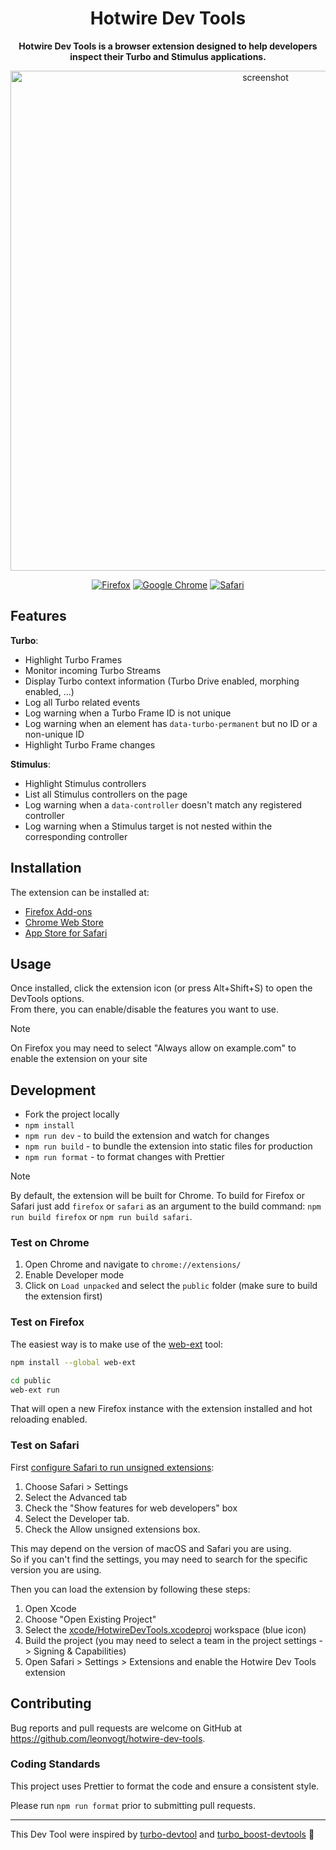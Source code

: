 <div align="center">

# Hotwire Dev Tools

**Hotwire Dev Tools is a browser extension designed to help developers inspect their Turbo and Stimulus applications.**

<img alt="screenshot" src="https://github.com/user-attachments/assets/6bee3a30-3545-48ea-b80f-054d0ef25bf2" width="800px" height="auto">

[![Firefox](https://img.shields.io/badge/Firefox-FF7139?style=for-the-badge&logo=Firefox-Browser&logoColor=white)](https://addons.mozilla.org/en-US/firefox/addon/hotwire-dev-tools/)
[![Google Chrome](https://img.shields.io/badge/Google%20Chrome-4285F4?style=for-the-badge&logo=GoogleChrome&logoColor=white)](https://chromewebstore.google.com/detail/hotwire-dev-tools/phdobjkbablgffmmgnjbmfbbofnbkajc)
[![Safari](https://img.shields.io/badge/Safari-000000?style=for-the-badge&logo=Safari&logoColor=white)](https://apps.apple.com/ch/app/hotwire-dev-tools/id6503706225)
</div>

## Features
**Turbo**:

- Highlight Turbo Frames
- Monitor incoming Turbo Streams
- Display Turbo context information (Turbo Drive enabled, morphing enabled, ...)
- Log all Turbo related events
- Log warning when a Turbo Frame ID is not unique
- Log warning when an element has `data-turbo-permanent` but no ID or a non-unique ID
- Highlight Turbo Frame changes

**Stimulus**:

- Highlight Stimulus controllers
- List all Stimulus controllers on the page
- Log warning when a `data-controller` doesn't match any registered controller
- Log warning when a Stimulus target is not nested within the corresponding controller

## Installation

The extension can be installed at:

- [Firefox Add-ons](https://addons.mozilla.org/en-US/firefox/addon/hotwire-dev-tools/)
- [Chrome Web Store](https://chromewebstore.google.com/detail/hotwire-dev-tools/phdobjkbablgffmmgnjbmfbbofnbkajc)
- [App Store for Safari](https://apps.apple.com/ch/app/hotwire-dev-tools/id6503706225)

## Usage

Once installed, click the extension icon (or press Alt+Shift+S) to open the DevTools options.  
From there, you can enable/disable the features you want to use.  

> [!NOTE]
> On Firefox you may need to select "Always allow on example.com" to enable the extension on your site


## Development

- Fork the project locally
- `npm install`
- `npm run dev` - to build the extension and watch for changes
- `npm run build` - to bundle the extension into static files for production
- `npm run format` - to format changes with Prettier

> [!NOTE]  
> By default, the extension will be built for Chrome. To build for Firefox or Safari just add `firefox` or `safari` as an argument to the build command: `npm run build firefox` or `npm run build safari`.

### Test on Chrome

1. Open Chrome and navigate to `chrome://extensions/`
2. Enable Developer mode
3. Click on `Load unpacked` and select the `public` folder (make sure to build the extension first)

### Test on Firefox

The easiest way is to make use of the [web-ext](https://extensionworkshop.com/documentation/develop/getting-started-with-web-ext/) tool:

```bash
npm install --global web-ext

cd public
web-ext run
```

That will open a new Firefox instance with the extension installed and hot reloading enabled.

### Test on Safari

First [configure Safari to run unsigned extensions](https://developer.apple.com/documentation/safariservices/safari_web_extensions/running_your_safari_web_extension#3744467):

1. Choose Safari > Settings
2. Select the Advanced tab
3. Check the "Show features for web developers" box
4. Select the Developer tab.
5. Check the Allow unsigned extensions box.

This may depend on the version of macOS and Safari you are using.  
So if you can't find the settings, you may need to search for the specific version you are using.

Then you can load the extension by following these steps:

1. Open Xcode
2. Choose "Open Existing Project"
3. Select the [xcode/HotwireDevTools.xcodeproj](./xcode/HotwireDevTools.xcodeproj) workspace (blue icon)
4. Build the project (you may need to select a team in the project settings -> Signing & Capabilities)
5. Open Safari > Settings > Extensions and enable the Hotwire Dev Tools extension

## Contributing

Bug reports and pull requests are welcome on GitHub at https://github.com/leonvogt/hotwire-dev-tools.

### Coding Standards

This project uses Prettier to format the code and ensure a consistent style.

Please run `npm run format` prior to submitting pull requests.

---

This Dev Tool were inspired by [turbo-devtool](https://github.com/lcampanari/turbo-devtools) and [turbo_boost-devtools](https://github.com/hopsoft/turbo_boost-devtools) 🙌
